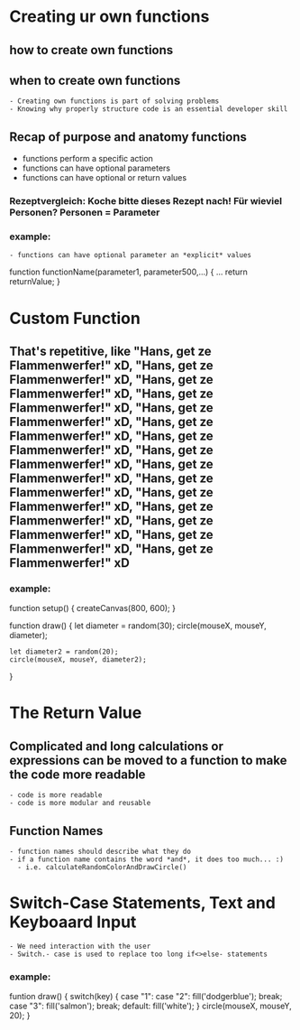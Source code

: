 # Creating ur own functions

## how to create own functions
## when to create own functions
    - Creating own functions is part of solving problems
    - Knowing why properly structure code is an essential developer skill


## Recap of purpose and anatomy functions
  - functions perform a specific action
  - functions can have optional parameters
  - functions can have optional or return values

### Rezeptvergleich: Koche bitte dieses Rezept nach! Für wieviel Personen? Personen = Parameter

### example:
    - functions can have optional parameter an *explicit* values
function functionName(parameter1, parameter500,...) {
    ...
    return returnValue;
}

# Custom Function

## That's repetitive, like "Hans, get ze Flammenwerfer!" xD, "Hans, get ze Flammenwerfer!" xD, "Hans, get ze Flammenwerfer!" xD, "Hans, get ze Flammenwerfer!" xD, "Hans, get ze Flammenwerfer!" xD, "Hans, get ze Flammenwerfer!" xD, "Hans, get ze Flammenwerfer!" xD, "Hans, get ze Flammenwerfer!" xD, "Hans, get ze Flammenwerfer!" xD, "Hans, get ze Flammenwerfer!" xD, "Hans, get ze Flammenwerfer!" xD, "Hans, get ze Flammenwerfer!" xD, "Hans, get ze Flammenwerfer!" xD, "Hans, get ze Flammenwerfer!" xD, "Hans, get ze Flammenwerfer!" xD

### example:

function setup() {
    createCanvas(800, 600);
}

function draw() {
    let diameter = random(30);
    circle(mouseX, mouseY, diameter);

    let diameter2 = random(20);
    circle(mouseX, mouseY, diameter2);
}

# The Return Value

## Complicated and long calculations or expressions can be moved to a function to make the code more readable
    - code is more readable
    - code is more modular and reusable

## Function Names
    - function names should describe what they do
    - if a function name contains the word *and*, it does too much... :)
      - i.e. calculateRandomColorAndDrawCircle()


# Switch-Case Statements, Text and Keyboaard Input
    - We need interaction with the user
    - Switch.- case is used to replace too long if<>else- statements

### example: 

funtion draw() {
    switch(key) {
        case "1":
        case "2":
        fill('dodgerblue');
        break;
        case "3":
        fill('salmon');
        break;
        default:
        fill('white');
    }
    circle(mouseX, mouseY, 20);
}
